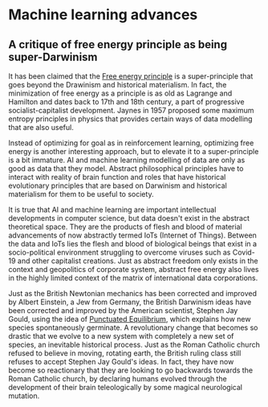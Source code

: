 # Machine learning advances

## A critique of free energy principle as being super-Darwinism
It has been claimed that the 
[Free energy principle](https://www.fil.ion.ucl.ac.uk/~karl/The%20free-energy%20principle%20-%20a%20rough%20guide%20to%20the%20brain.pdf)
is a super-principle that goes beyond the Drawinism and historical materialism. In fact, the minimization of free energy as a principle is as old as Lagrange and Hamilton and dates back to 17th and 18th century, a part of progressive socialist-capitalist development. Jaynes in 1957 proposed some maximum entropy principles in physics that provides certain ways of data modelling that are also useful.

Instead of optimizing for goal as in reinforcement learning, optimizing free energy is another interesting approach, but to elevate it to a super-principle is a bit immature. AI and machine learning modelling of data are only as good as data that they model. Abstract philosophical principles have to interact with reality of brain function and roles that have historical evolutionary principles that are based on Darwinism and historical materialism for them to be useful to society.

It is true that AI and machine learning are important intellectual developments in computer science, but data doesn't exist in the abstract theoretical space. They are the products of flesh and blood of material advancements of now abstractly termed IoTs (Internet of Things). Between the data and IoTs lies the flesh and blood of biological beings that exist in a socio-political environment struggling to overcome viruses such as Covid-19 and other capitalist creations. Just as abstract freedom only exists in the context and geopolitics of corporate system, abstract free energy also lives in the highly limited context of the matrix of international data corporations.

Just as the British Newtonian mechanics has been corrected and improved by Albert Einstein, a Jew from Germany, the British Darwinism ideas have been corrected and improved by the American scientist, Stephen Jay Gould, using the idea of [Punctuated Equilibrium](https://www.pbs.org/wgbh/evolution/library/03/5/l_035_01.html), which explains how new species spontaneously germinate. A revolutionary change that becomes so drastic that we evolve to a new system with completely a new set of species, an inevitable historical process. Just as the Roman Catholic church refused to believe in moving, rotating earth, the British ruling class still refuses to accept Stephen Jay Gould's ideas. In fact, they have now become so reactionary that they are looking to go backwards towards the Roman Catholic church, by declaring humans evolved through the development of their brain teleologically by some magical neurological mutation.

